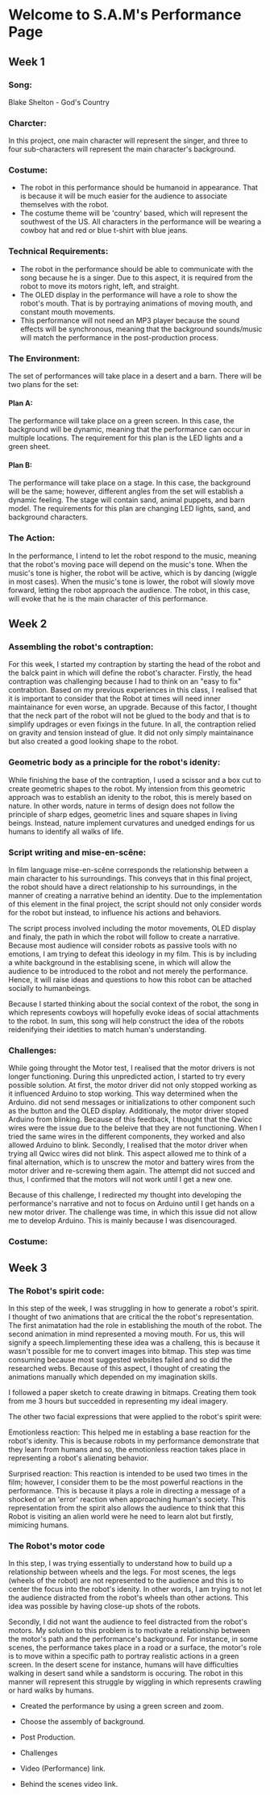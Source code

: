 # Welcome to S.A.M's Performance Page

## Week 1

### Song:

Blake Shelton - God's Country

### Charcter:

In this project, one main character will represent the singer, and three to four sub-characters will represent the main character's background. 

### Costume: 

- The robot in this performance should be humanoid in appearance. That is because it will be much easier for the audience to associate themselves with the robot.
- The costume theme will be 'country' based, which will represent the southwest of the US. All characters in the performance will be wearing a cowboy hat and red or blue t-shirt with blue jeans.

### Technical Requirements:

- The robot in the performance should be able to communicate with the song because he is a singer. Due to this aspect, it is required from the robot to move its motors right, left, and straight. 
- The OLED display in the performance will have a role to show the robot's mouth. That is by portraying animations of moving mouth, and constant mouth movements.
- This performance will not need an MP3 player because the sound effects will be synchronous, meaning that the background sounds/music will match the performance in the post-production process.

### The Environment:

The set of performances will take place in a desert and a barn.
There will be two plans for the set:

#### Plan A:

The performance will take place on a green screen. In this case, the background will be dynamic, meaning that the performance can occur in multiple locations. 
The requirement for this plan is the LED lights and a green sheet.

#### Plan B:

The performance will take place on a stage. In this case, the background will be the same; however, different angles from the set will establish a dynamic feeling. The stage will contain sand, animal puppets, and barn model.
The requirements for this plan are changing LED lights, sand, and background characters.

### The Action:

In the performance, I intend to let the robot respond to the music, meaning that the robot's moving pace will depend on the music's tone.
When the music's tone is higher, the robot will be active, which is by dancing (wiggle in most cases).
When the music's tone is lower, the robot will slowly move forward, letting the robot approach the audience. The robot, in this case, will evoke that he is the main character of this performance.

## Week 2


### Assembling the robot's contraption:

For this week, I started my contraption by starting the head of the robot and the balck paint in which will define the robot's character. Firstly, the head contraption was challenging because I had to think on an "easy to fix" contrabtion. Based on my previous experiences in this class, I realised that it is important to consider that the Robot at times will need inner maintainance for even worse, an upgrade. Because of this factor, I thought that the neck part of the robot will not be glued to the body and that is to simplify updrages or even fixings in the future. In all, the contraption relied on gravity and tension instead of glue. It did not only simply maintainance but also created a good looking shape to the robot.

### Geometric body as a principle for the robot's idenity:

While finishing the base of the contraption, I used a scissor and a box cut to create geometric shapes to the robot. My intension from this geometric approach was to establish an idenity to the robot, this is merely based on nature. In other words, nature in terms of design does not follow the principle of sharp edges, geometric lines and square shapes in living beings. Instead, nature implement curvatures and unedged endings for us humans to identify all walks of life.

### Script writing and mise-en-scêne:

In film language mise-en-scêne corresponds the relationship between a main character to his surroundings. This conveys that in this final project, the robot should have a direct relationship to his surroundings, in the manner of creating a narrative behind an identity. Due to the implementation of this element in the final project, the script should not only consider words for the robot but instead, to influence his actions and behaviors.

The script process involved including the motor movements, OLED display and finaly, the path in which the robot will follow to create a narrative. Because most audience will consider robots as passive tools with no emotions, I am trying to defeat this ideology in my film. This is by including a white background in the establising scene, in which will allow the audience to be introduced to the robot and not merely the performance. Hence, it will raise ideas and questions to how this robot can be attached socially to humanbeings.

Because I started thinking about the social context of the robot, the song in which represents cowboys will hopefully evoke ideas of social attachments to the robot. In sum, this song will help construct the idea of the robots reidenifying their idetities to match human's understanding.

### Challenges:

While going throught the Motor test, I realised that the motor drivers is not longer functioning. During this unpredicted action, I started to try every possible solution. At first, the motor driver did not only stopped working as it influenced Arduino to stop working. This way determined when the Arduino. did not send messages or initializations to other component such as the button and the OLED display. Additionaly, the motor driver stoped Arduino from blinking. Because of this feedback, I thought that the Qwicc wires were the issue due to the beleive that they are not functioning. When I tried the same wires in the different components, they worked and also allowed Arduino to blink. Secondly, I realised that the motor driver when trying all Qwicc wires did not blink. This aspect allowed me to think of a final alternation, which is to unscrew the motor and battery wires from the motor driver and re-screwing them again. The attempt did not succed and thus, I confirmed that the motors will not work until I get a new one.

Because of this challenge, I redirected my thought into developing the performance's narrative and not to focus on Arduino until I get hands on a new motor driver. The challenge was time, in which this issue did not allow me to develop Arduino. This is mainly because I was disencouraged.

### Costume:

## Week 3

### The Robot's spirit code:

In this step of the week, I was struggling in how to generate a robot's spirit. I thought of two animations that are critical the the robot's representation. The first animatation had the role in establishing the mouth of the robot. The second animation in mind represented a moving mouth. For us, this will signify a speech.Iimplementing these idea was a challeng, this is because it wasn't possible for me to convert images into bitmap. This step was time consuming because most suggested websites failed and so did the researched webs. Because of this aspect, I thought of creating the animations manually which depended on my imagination skills.

I followed a paper sketch to create drawing in bitmaps. Creating them took from me 3 hours but succedded in representing my ideal imagery.

The other two facial expressions that were applied to the robot's spirit were:

Emotionless reaction: This helped me in establing a base reaction for the robot's idenity. This is because robots in my performance demonstrate that they learn from humans and so, the emotionless reaction takes place in representing a robot's alienating behavior.

Surprised reaction: This reaction is intended to be used two times in the film; however, I consider them to be the most powerful reactions in the performance. This is because it plays a role in directing a message of a shocked or an 'error' reaction when approaching human's society. This representation from the spirit also allows the audience to think that this Robot is visiting an alien world were he need to learn alot but firstly, mimicing humans.



### The Robot's motor code

In this step, I was trying essentially to understand how to build up a relationship between wheels and the legs. For most scenes, the legs (wheels of the robot) are not represented to the audience and this is to center the focus into the robot's idenity. In other words, I am trying to not let the audience distracted from the robot's wheels than other actions. This idea was possible by having close-up shots of the robots. 

Secondly, I did not want the audience to feel distracted from the robot's motors. My solution to this problem is to motivate a relationship between the motor's path and the performance's background. For instance, in some scenes, the performance takes place in a road or a surface, the motor's role is to move within a specific path to portray realistic actions in a green screen. In the desert scene for instance, humans will have difficulties walking in desert sand while a sandstorm is occuring. The robot in this manner will represent this struggle by wiggling in which represents crawling or hard walks by humans.

- Created the performance by using a green screen and zoom.
- Choose the assembly of background.
- Post Production.

- Challenges

- Video (Performance) link.
- Behind the scenes video link.

